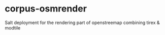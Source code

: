 # corpus-osmrender

Salt deployment for the rendering part of openstreemap combining tirex & modtile

